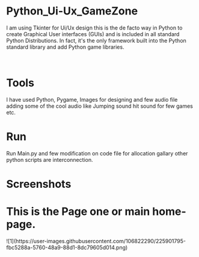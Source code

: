 # Python_Ui-Ux_GameZone

<p aligh=""justify > I am using Tkinter for Ui/Ux design this is the de facto way in Python to create Graphical User interfaces (GUIs) and is included in all
standard Python Distributions. In fact, it's the only framework built into the Python standard library and add
Python game libraries. </p>

<br>
 
 # Tools
I have used Python, Pygame, Images for designing and few audio file adding some of the cool audio like Jumping sound hit sound for few games etc.

# Run 
Run Main.py and few modification on code file for allocation gallary other python scripts are interconnection.

# Screenshots

<h1>
<b>This is the Page one or main home-page.</b>
</h1>
![1](https://user-images.githubusercontent.com/106822290/225901795-fbc5288a-5760-48a9-88d1-8dc79605d014.png)
